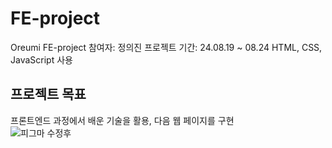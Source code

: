 # FE-project
Oreumi FE-project
참여자: 정의진
프로젝트 기간: 24.08.19 ~ 08.24
HTML, CSS, JavaScript 사용
## 프로젝트 목표
프론트엔드 과정에서 배운 기술을 활용, 다음 웹 페이지를 구현<br />
![피그마 수정후](https://github.com/user-attachments/assets/d95ace5d-2a8e-478e-ae45-560d8e2cd168)
